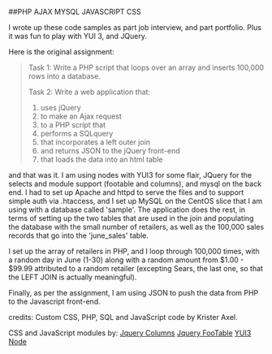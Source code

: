 ##PHP AJAX MYSQL JAVASCRIPT CSS

I wrote up these code samples as part job interview, and part portfolio. Plus it was fun to play with YUI 3, and JQuery.

Here is the original assignment:

>Task 1:
>Write a PHP script that loops over an array and inserts 100,000 rows into a database.
>
>Task 2: 
>Write a web application that:
>
>1. uses jQuery
>2. to make an Ajax request
>3. to a PHP script that  
>4. performs a SQLquery
>5. that incorporates a left outer join
>6. and returns JSON to the jQuery front-end
>7. that loads the data into an html table

and that was it. I am using nodes with YUI3 for some flair, JQuery for the selects and module support (footable and columns), and mysql on the back end. I had to set up Apache and httpd to serve the files and to support simple auth via .htaccess, and I set up MySQL on the CentOS slice that I am using with a database called 'sample'. The application does the rest, in terms of setting up the two tables that are used in the join and populating the database with the small number of retailers, as well as the 100,000 sales records that go into the 'june_sales' table.

I set up the array of retailers in PHP, and I loop through 100,000 times, with a random day in June (1-30) along with a random amount from $1.00 - $99.99 attributed to a random retailer (excepting Sears, the last one, so that the LEFT JOIN is actually meaningful).

Finally, as per the assignment, I am using JSON to push the data from PHP to the Javascript front-end.

credits:
Custom CSS, PHP, SQL and JavaScript code by Krister Axel.

CSS and JavaScript modules by:
[Jquery Columns](http://eisenbraun.github.io/columns/)
[Jquery FooTable](http://fooplugins.com/plugins/footable-jquery/)
[YUI3 Node](https://yuilibrary.com/yui/docs/node/)